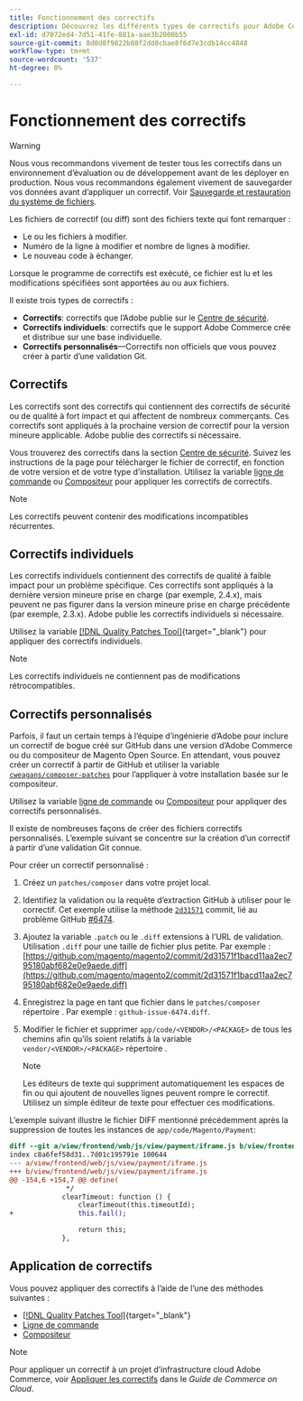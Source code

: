 ```yaml
---
title: Fonctionnement des correctifs
description: Découvrez les différents types de correctifs pour Adobe Commerce et leur fonctionnement.
exl-id: d7072ed4-7d51-41fe-881a-aae3b2000b55
source-git-commit: 8d0d8f9822b88f2dd8cbae8f6d7e3cdb14cc4848
workflow-type: tm+mt
source-wordcount: '537'
ht-degree: 0%

---
```


# Fonctionnement des correctifs

>[!WARNING]
>
>Nous vous recommandons vivement de tester tous les correctifs dans un environnement d’évaluation ou de développement avant de les déployer en production. Nous vous recommandons également vivement de sauvegarder vos données avant d’appliquer un correctif. Voir [Sauvegarde et restauration du système de fichiers](../../installation/tutorials/backup.md).

Les fichiers de correctif (ou diff) sont des fichiers texte qui font remarquer :

- Le ou les fichiers à modifier.
- Numéro de la ligne à modifier et nombre de lignes à modifier.
- Le nouveau code à échanger.

Lorsque le programme de correctifs est exécuté, ce fichier est lu et les modifications spécifiées sont apportées au ou aux fichiers.

Il existe trois types de correctifs :

- **Correctifs**: correctifs que l’Adobe publie sur le [Centre de sécurité](https://magento.com/security/patches).
- **Correctifs individuels**: correctifs que le support Adobe Commerce crée et distribue sur une base individuelle.
- **Correctifs personnalisés**—Correctifs non officiels que vous pouvez créer à partir d’une validation Git.

## Correctifs

Les correctifs sont des correctifs qui contiennent des correctifs de sécurité ou de qualité à fort impact et qui affectent de nombreux commerçants. Ces correctifs sont appliqués à la prochaine version de correctif pour la version mineure applicable. Adobe publie des correctifs si nécessaire.

Vous trouverez des correctifs dans la section [Centre de sécurité](https://magento.com/security/patches). Suivez les instructions de la page pour télécharger le fichier de correctif, en fonction de votre version et de votre type d’installation. Utilisez la variable [ligne de commande](../patches/apply.md#) ou [Compositeur](../patches/apply.md) pour appliquer les correctifs de correctifs.

>[!NOTE]
>
>Les correctifs peuvent contenir des modifications incompatibles récurrentes.

## Correctifs individuels

Les correctifs individuels contiennent des correctifs de qualité à faible impact pour un problème spécifique. Ces correctifs sont appliqués à la dernière version mineure prise en charge (par exemple, 2.4.x), mais peuvent ne pas figurer dans la version mineure prise en charge précédente (par exemple, 2.3.x). Adobe publie les correctifs individuels si nécessaire.

Utilisez la variable [[!DNL Quality Patches Tool]](https://experienceleague.adobe.com/tools/commerce-quality-patches/index.html){target="_blank"} pour appliquer des correctifs individuels.

>[!NOTE]
>
>Les correctifs individuels ne contiennent pas de modifications rétrocompatibles.

## Correctifs personnalisés

Parfois, il faut un certain temps à l’équipe d’ingénierie d’Adobe pour inclure un correctif de bogue créé sur GitHub dans une version d’Adobe Commerce ou du compositeur de Magento Open Source. En attendant, vous pouvez créer un correctif à partir de GitHub et utiliser la variable [`cweagans/composer-patches`](https://github.com/cweagans/composer-patches/) pour l’appliquer à votre installation basée sur le compositeur.

Utilisez la variable [ligne de commande](apply.md#command-line) ou [Compositeur](apply.md#composer) pour appliquer des correctifs personnalisés.

Il existe de nombreuses façons de créer des fichiers correctifs personnalisés. L’exemple suivant se concentre sur la création d’un correctif à partir d’une validation Git connue.

Pour créer un correctif personnalisé :

1. Créez un `patches/composer` dans votre projet local.
1. Identifiez la validation ou la requête d’extraction GitHub à utiliser pour le correctif. Cet exemple utilise la méthode [`2d31571`](https://github.com/magento/magento2/commit/2d31571f1bacd11aa2ec795180abf682e0e9aede) commit, lié au problème GitHub [#6474](https://github.com/magento/magento2/issues/6474).
1. Ajoutez la variable `.patch` ou le `.diff` extensions à l’URL de validation. Utilisation `.diff` pour une taille de fichier plus petite. Par exemple : [https://github.com/magento/magento2/commit/2d31571f1bacd11aa2ec795180abf682e0e9aede.diff](https://github.com/magento/magento2/commit/2d31571f1bacd11aa2ec795180abf682e0e9aede.diff)
1. Enregistrez la page en tant que fichier dans le `patches/composer` répertoire . Par exemple : `github-issue-6474.diff`.
1. Modifier le fichier et supprimer `app/code/<VENDOR>/<PACKAGE>` de tous les chemins afin qu’ils soient relatifs à la variable `vendor/<VENDOR>/<PACKAGE>` répertoire .

   >[!NOTE]
   >
   >Les éditeurs de texte qui suppriment automatiquement les espaces de fin ou qui ajoutent de nouvelles lignes peuvent rompre le correctif. Utilisez un simple éditeur de texte pour effectuer ces modifications.

L’exemple suivant illustre le fichier DIFF mentionné précédemment après la suppression de toutes les instances de `app/code/Magento/Payment`:

```diff
diff --git a/view/frontend/web/js/view/payment/iframe.js b/view/frontend/web/js/view/payment/iframe.js
index c8a6fef58d31..7d01c195791e 100644
--- a/view/frontend/web/js/view/payment/iframe.js
+++ b/view/frontend/web/js/view/payment/iframe.js
@@ -154,6 +154,7 @@ define(
              */
             clearTimeout: function () {
                 clearTimeout(this.timeoutId);
+                this.fail();

                 return this;
             },
```

## Application de correctifs

Vous pouvez appliquer des correctifs à l’aide de l’une des méthodes suivantes :

- [[!DNL Quality Patches Tool]](https://experienceleague.adobe.com/tools/commerce-quality-patches/index.html){target="_blank"}
- [Ligne de commande](/help/upgrade/patches/apply.md#command-line)
- [Compositeur](/help/upgrade/patches/apply.md#composer)

>[!NOTE]
>
>Pour appliquer un correctif à un projet d’infrastructure cloud Adobe Commerce, voir [Appliquer les correctifs](https://experienceleague.adobe.com/docs/commerce-cloud-service/user-guide/develop/upgrade/apply-patches.html) dans le _Guide de Commerce on Cloud_.
